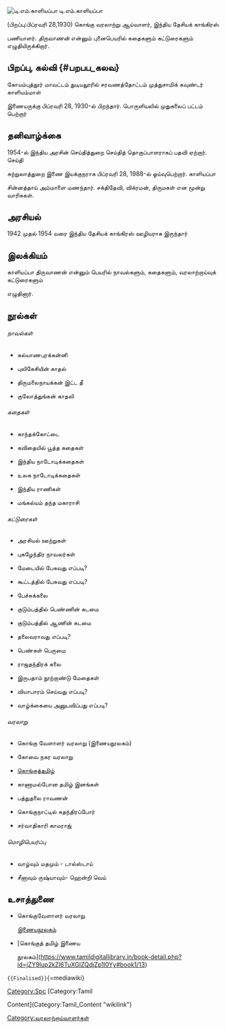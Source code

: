 ![டி.எம்.காளியப்பா](டி.எம்.காளியப்பா.png "டி.எம்.காளியப்பா") டி.எம்.காளியப்பா
(பிறப்பு:பிப்ரவரி 28,1930) கொங்கு வரலாற்று ஆய்வாளர், இந்திய தேசியக் காங்கிரஸ்
பணியாளர். *திருவாணன்* என்னும் புனைபெயரில் கதைகளும் கட்டுரைகளும் எழுதியிருக்கிறார்.

## பிறப்பு, கல்வி {#பறபப_கலவ}

கோயம்புத்தூர் மாவட்டம் துடியலூரில் சரவணத்தோட்டம் முத்துசாமிக் கவுண்டர் காளியம்மாள்
இணையருக்கு பிப்ரவரி 28, 1930-ல் பிறந்தார். பொருளியலில் முதுகலைப் பட்டம் பெற்றார்

## தனிவாழ்க்கை

1954-ல் இந்திய அரசின் செய்தித்துறை செய்தித் தொகுப்பாளராகப் பதவி ஏற்றார். செய்தி
சுற்றுலாத்துறை இணை இயக்குநராக பிப்ரவரி 28, 1988-ல் ஓய்வுபெற்றார். காளியப்பா
சின்னத்தாய் அம்மாளை மணந்தார். சக்திதேவி, விக்ரமன், திருமகள் என மூன்று வாரிசுகள்.

## அரசியல்

1942 முதல் 1954 வரை இந்திய தேசியக் காங்கிரஸ் ஊழியராக இருந்தார்

## இலக்கியம்

காளியப்பா திருவாணன் என்னும் பெயரில் நாவல்களும், கதைகளும், வரலாற்றாய்வுக் கட்டுரைகளும்
எழுதினார்.

## நூல்கள்

###### நாவல்கள்

-   கல்யாணபுரக்கன்னி
-   புலிகேசியின் காதல்
-   திருமலைநாயக்கன் இட்ட தீ
-   குலோத்துங்கன் காதலி

###### கதைகள்

-   காந்தக்கோட்டை
-   கவிதையில் பூத்த கதைகள்
-   இந்திய நாடோடிக்கதைகள்
-   உலக நாடோடிக்கதைகள்
-   இந்திய ராணிகள்
-   மங்கல்யம் தந்த மகாராசி

###### கட்டுரைகள்

-   அரசியல் ஊற்றுகள்
-   புகழேந்திர நாவலர்கள்
-   மேடையில் பேசுவது எப்படி?
-   கூட்டத்தில் பேசுவது எப்படி?
-   பேச்சுக்கலை
-   குடும்பத்தில் பெண்ணின் கடமை
-   குடும்பத்தில் ஆணின் கடமை
-   தலைவராவது எப்படி?
-   பெண்கள் பெருமை
-   ராஜதந்திரக் கலை
-   இருபதாம் நூற்றாண்டு மேதைகள்
-   வியாபாரம் செய்வது எப்படி?
-   வாழ்க்கையை அனுபவிப்பது எப்படி?

###### வரலாறு

-   கொங்கு வேளாளர் வரலாறு (இணையநூலகம்)
-   கோவை நகர வரலாறு
-   [கொங்குத்தமிழ்](https://www.tamildigitallibrary.in/book-detail.php?id=jZY9lup2kZl6TuXGlZQdjZp1l0Yy#book1/13)
-   காணாமல்போன தமிழ் இனங்கள்
-   பத்துதலை ராவணன்
-   கொங்குநாட்டில் சுதந்திரப்போர்
-   சர்வாதிகாரி காமராஜ்

###### மொழிபெயர்ப்பு

-   வாழ்வும் மதமும் - டால்ஸ்டாய்
-   சீனாவும் ருஷ்யாவும்- ஹென்றி வெய்

## உசாத்துணை

-   கொங்குவேளாளர் வரலாறு
    [இணையநூலகம்](https://www.tamildigitallibrary.in/admin/assets/book/TVA_BOK_0002735_%E0%AE%95%E0%AF%8A%E0%AE%99%E0%AF%8D%E0%AE%95%E0%AF%81%E0%AE%A4%E0%AF%8D_%E0%AE%A4%E0%AE%AE%E0%AE%BF%E0%AE%B4%E0%AF%8D.pdf)
-   [கொங்குத் தமிழ் இணைய
    நூலகம்](https://www.tamildigitallibrary.in/book-detail.php?id=jZY9lup2kZl6TuXGlZQdjZp1l0Yy#book1/13)

`{{Finalised}}`{=mediawiki}

[Category:Spc](Category:Spc "wikilink") [Category:Tamil
Content](Category:Tamil_Content "wikilink")
[Category:வரலாற்றாய்வாளர்கள்](Category:வரலாற்றாய்வாளர்கள் "wikilink")
